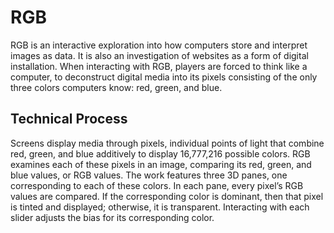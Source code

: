# RGB
RGB is an interactive exploration into how computers store and interpret images as data. It is also an investigation of websites as a form of digital installation. When interacting with RGB, players are forced to think like a computer, to deconstruct digital media into its pixels consisting of the only three colors computers know: red, green, and blue.

## Technical Process
Screens display media through pixels, individual points of light that combine red, green, and blue additively to display 16,777,216 possible colors. RGB examines each of these pixels in an image, comparing its red, green, and blue values, or RGB values. The work features three 3D panes, one corresponding to each of these colors. In each pane, every pixel’s RGB values are compared. If the corresponding color is dominant, then that pixel is tinted and displayed; otherwise, it is transparent. Interacting with each slider adjusts the bias for its corresponding color. 
